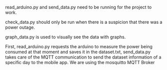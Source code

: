 read_arduino.py and send_data.py need to be running for the project to work.

check_data.py should only be run when there is a suspicion that there was a power outage.

graph_data.py is used to visually see the data with graphs.


First, read_arduino.py requests the arduino to measure the power being consumed at that moment and saves it in the dataset.txt, send_data.py takes care of the MQTT communication to send the dataset information of a specific day to the mobile app. We are using the mosquitto MQTT Broker
